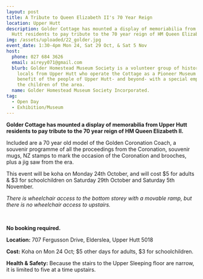 ```yaml
---
layout: post
title: A Tribute to Queen Elizabeth II's 70 Year Reign
location: Upper Hutt
description: Golder Cottage has mounted a display of memoriabilia from Upper
  Hutt residents to pay tribute to the 70 year reign of HM Queen Elizabeth II.
img: /assets/uploaded/22_golder.jpg
event_date: 1:30-4pm Mon 24, Sat 29 Oct, & Sat 5 Nov
host:
  phone: 027 684 3626
  email: aireyy071@gmail.com
  blurb: Golder Homestead Museum Society is a volunteer group of history-loving
    locals from Upper Hutt who operate the Cottage as a Pioneer Museum for the
    benefit of the people of Upper Hutt- and beyond- with a special emphasis on
    the children of the area.
  name: Golder Homestead Museum Society Incorporated.
tag:
  - Open Day
  - Exhibition/Museum
---
```

**Golder Cottage has mounted a display of memorabilia from Upper Hutt residents to pay tribute to the 70 year reign of HM Queen Elizabeth II.**

Included are a 70 year old model of the Golden Coronation Coach, a souvenir programme of all the proceedings from the Coronation, souvenir mugs, NZ stamps to mark the occasion of the Coronation and brooches, plus a jig saw from the era.

This event will be koha on Monday 24th October, and will cost $5 for adults & $3 for schoolchildren on Saturday 29th October and Saturday 5th November.

*There is wheelchair access to the bottom storey with a movable ramp, but there is no wheelchair access to upstairs.*

<br>

**No booking required.**

**Location:** 707 Fergusson Drive, Elderslea, Upper Hutt 5018

**Cost:** Koha on Mon 24 Oct; $5 other days for adults, $3 for schoolchildren.

**Health & Safety:** Because the stairs to the Upper Sleeping floor are narrow, it is limited to five at a time upstairs.